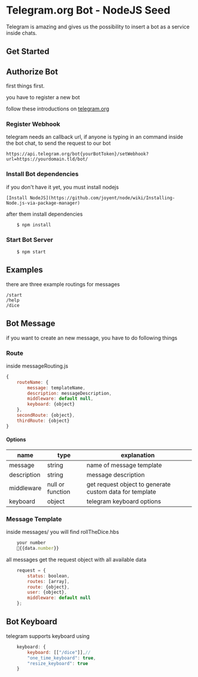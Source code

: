 # Telegram.org Bot - NodeJS Seed

Telegram is amazing and gives us the possibility to insert a bot as a service inside chats.

## Get Started

## Authorize Bot

first things first.

you have to register a new bot

follow these introductions on [telegram.org](https://core.telegram.org/bots)

### Register Webhook

telegram needs an callback url, if anyone is typing in an command inside the bot chat,
to send the request to our bot

    https://api.telegram.org/bot{yourBotToken}/setWebhook?url=https://yourdomain.tld/bot/

### Install Bot dependencies

if you don't have it yet, you must install nodejs

    [Install NodeJS](https://github.com/joyent/node/wiki/Installing-Node.js-via-package-manager)

after them install dependencies

```shell
    $ npm install
```

### Start Bot Server

```shell
    $ npm start
```

## Examples

there are three example routings for messages

    /start
    /help
    /dice

## Bot Message

if you want to create an new message, you have to do following things

### Route

inside messageRouting.js

```javascript
{
    routeName: {
        message: templateName,
        description: messageDescription,
        middleware: default null,
        keyboard: {object}
    },
    secondRoute: {object},
    thirdRoute: {object}
}
```

#### Options

name  | type | explanation
-------| ------ | -------------
message  | string | name of message template
description  | string | message description
middleware  | null or function | get request object to generate custom data for template
keyboard | object | telegram keyboard options

### Message Template

inside messages/ you will find rollTheDice.hbs

```javascript
    your number
    🎲{{data.number}}
```

all messages get the request object with all available data

```javascript
    request = {
        status: boolean,
        routes: [array],
        route: {object},
        user: {object},
        middleware: default null
    };
```

## Bot Keyboard

telegram supports keyboard using

```javascript
    keyboard: {
        keyboard: [["/dice"]],//
        "one_time_keyboard": true,
        "resize_keyboard": true
    }
```
